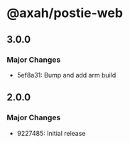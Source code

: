 # @axah/postie-web

## 3.0.0

### Major Changes

- 5ef8a31: Bump and add arm build

## 2.0.0

### Major Changes

- 9227485: Initial release

